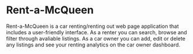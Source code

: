 # Rent-a-McQueen

Rent-a-McQueen is a car renting/renting out web page application that includes a user-friendly interface. As a renter you can search, browse and filter through avaliable listings. As a car owner you can add, edit or delete any listings and see your renting analytics on the car owner dashboard.
